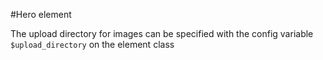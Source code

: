 #Hero element

The upload directory for images can be specified with the config variable `$upload_directory` on the element class
